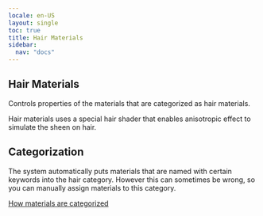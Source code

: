 ```yaml
---
locale: en-US
layout: single
toc: true
title: Hair Materials
sidebar:
  nav: "docs"
---
```


## Hair Materials
Controls properties of the materials that are categorized as hair materials.

Hair materials uses a special hair shader that enables anisotropic effect to simulate the sheen on hair.

## Categorization
The system automatically puts materials that are named with certain keywords into the hair category. However this can sometimes be wrong, so you can manually assign materials to this category.

[How materials are categorized](material_settings.md#material-category)